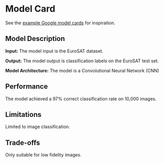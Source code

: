 # Model Card

See the [example Google model cards](https://modelcards.withgoogle.com/model-reports) for inspiration. 

## Model Description

**Input:** The model input is the EuroSAT dataset.

**Output:** The model output is classification labels on the EuroSAT test set.

**Model Architecture:** The model is a Convolutional Neural Network (CNN)

## Performance

The model achieved a 97% correct classification rate on 10,000 images.

## Limitations

Limited to image classification.

## Trade-offs

Only suitable for low fidelity images.
